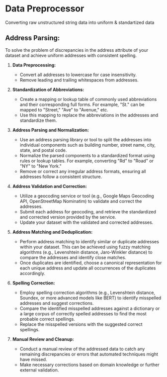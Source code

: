 # Data Preprocessor
Converting raw unstructured string data into uniform & standartized data

## Address Parsing: 
To solve the problem of discrepancies in the address attribute of your dataset and achieve uniform addresses with consistent spelling.

1. **Data Preprocessing:**
   - Convert all addresses to lowercase for case insensitivity.
   - Remove leading and trailing whitespaces from addresses.

2. **Standardization of Abbreviations:**
   - Create a mapping or lookup table of commonly used abbreviations and their corresponding full forms. For example, "St." can be mapped to "Street," "Ave" to "Avenue," etc.
   - Use this mapping to replace the abbreviations in the addresses and standardize them. 

3. **Address Parsing and Normalization:**
   - Use an address parsing library or tool to split the addresses into individual components such as building number, street name, city, state, and postal code.
   - Normalize the parsed components to a standardized format using rules or lookup tables. For example, converting "Rd" to "Road" or "NY" to "New York."
   - Remove or correct any irregular address formats, ensuring all addresses follow a consistent structure.

4. **Address Validation and Correction:**
   - Utilize a geocoding service or tool (e.g., Google Maps Geocoding API, OpenStreetMap Nominatim) to validate and correct the addresses.
   - Submit each address for geocoding, and retrieve the standardized and corrected version provided by the service.
   - Update your dataset with the validated and corrected addresses.

5. **Address Matching and Deduplication:**
   - Perform address matching to identify similar or duplicate addresses within your dataset. This can be achieved using fuzzy matching algorithms (e.g., Levenshtein distance, Jaro-Winkler distance) to compare the addresses and identify close matches.
   - Once duplicates are identified, choose a canonical representation for each unique address and update all occurrences of the duplicates accordingly.

6. **Spelling Correction:**
   - Employ spelling correction algorithms (e.g., Levenshtein distance, Soundex, or more advanced models like BERT) to identify misspelled addresses and suggest corrections.
   - Compare the identified misspelled addresses against a dictionary or a large corpus of correctly spelled addresses to find the most probable correct spellings.
   - Replace the misspelled versions with the suggested correct spellings.

7. **Manual Review and Cleanup:**
   - Conduct a manual review of the addressed data to catch any remaining discrepancies or errors that automated techniques might have missed.
   - Make necessary corrections based on domain knowledge or further external validation.
